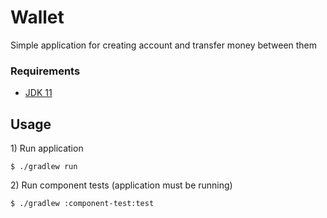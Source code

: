 # Wallet

Simple application for creating account and transfer money between them

### Requirements

* [JDK 11](https://www.oracle.com/technetwork/java/javase/downloads/jdk11-downloads-5066655.html)

## Usage

1\) Run application

```
$ ./gradlew run
```
 
2\) Run component tests (application must be running)
```
$ ./gradlew :component-test:test
```

